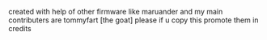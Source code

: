 created with help of other firmware like maruander and my main contributers are tommyfart [the goat]  please if u copy this promote them in credits
